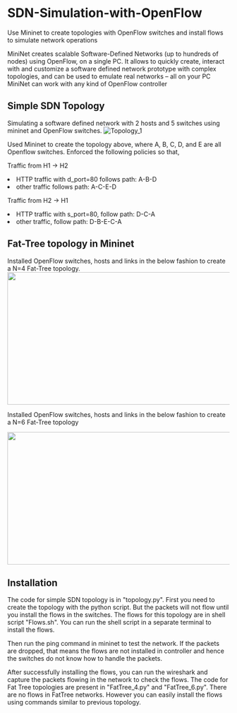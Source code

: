 # SDN-Simulation-with-OpenFlow
Use Mininet to create topologies with OpenFlow switches and install flows to simulate network operations

MiniNet creates scalable Software-Defined Networks (up to hundreds of nodes) using OpenFlow, on a single PC. 
It allows to quickly create, interact with and customize a software defined network prototype with complex topologies, and can be used to emulate real networks – all on your PC
MiniNet can work with any kind of OpenFlow controller

<h2>Simple SDN Topology</h2>

Simulating a software defined network with 2 hosts and 5 switches using mininet and OpenFlow switches.
![Topology_1](https://user-images.githubusercontent.com/43897597/54611023-90363980-4a2c-11e9-8b15-d08757ced127.PNG)

Used Mininet to create the topology above, where A, B, C, D, and E are all Openflow switches.
Enforced the following policies so that,

Traffic from H1 -> H2
    <li>HTTP traffic with d_port=80 follows path: A-B-D</li>
    <li>other traffic follows path: A-C-E-D</li>

Traffic from H2 -> H1
    <li>HTTP traffic with s_port=80, follow path: D-C-A</li>
    <li>other traffic, follow path: D-B-E-C-A</li>


<h2>Fat-Tree topology in Mininet</h2>
Installed OpenFlow switches, hosts and links in the below fashion to create a N=4 Fat-Tree topology. 
<div style="text-align:center"><img src ="https://user-images.githubusercontent.com/43897597/54611230-f458fd80-4a2c-11e9-918a-6861eb70ac2e.PNG" width="700" height="300"/></div>


Installed OpenFlow switches, hosts and links in the below fashion to create a N=6 Fat-Tree topology
<div style="text-align:center"><img src ="https://user-images.githubusercontent.com/43897597/54611239-f7ec8480-4a2c-11e9-87d9-a799df128919.PNG" width="700" height="300"/></div>


<h2>Installation</h2>

The code for simple SDN topology is in "topology.py". First you need to create the topology with the python script.
But the packets will not flow until you install the flows in the switches. The flows for this topology are in shell script "Flows.sh". You can run the shell script in a separate terminal to install the flows.

Then run the ping command in mininet to test the network. If the packets are dropped, that means the flows are not installed in controller and hence the switches do not know how to handle the packets.

After successfully installing the flows, you can run the wireshark and capture the packets flowing in the network to check the flows.
The code for Fat Tree topologies are present in "FatTree_4.py" and "FatTree_6.py". There are no flows in FatTree networks. However you can easily install the flows using commands similar to previous topology.

